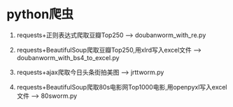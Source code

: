 # python爬虫

1. requests+正则表达式爬取豆瓣Top250 --> doubanworm_with_re.py

2. requests+BeautifulSoup爬取豆瓣Top250,用xlrd写入excel文件 --> doubanworm_with_bs4_to_excel.py

3. requests+ajax爬取今日头条街拍美图  -->  jrttworm.py

4. requests+BeautifulSoup爬取80s电影网Top1000电影,用openpyxl写入excel文件 --> 80sworm.py